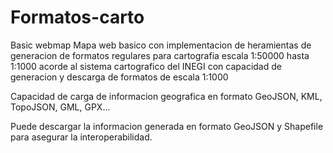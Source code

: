# Formatos-carto
Basic webmap
Mapa web basico con implementacion de heramientas de generacion de formatos regulares para cartografia escala 1:50000 hasta 1:1000 acorde al sistema cartografico del INEGI
con capacidad de generacion y descarga de formatos de escala 1:1000

Capacidad de carga de informacion geografica en formato GeoJSON, KML, TopoJSON, GML, GPX...

Puede descargar la informacion generada en formato GeoJSON y Shapefile para asegurar la interoperabilidad.
